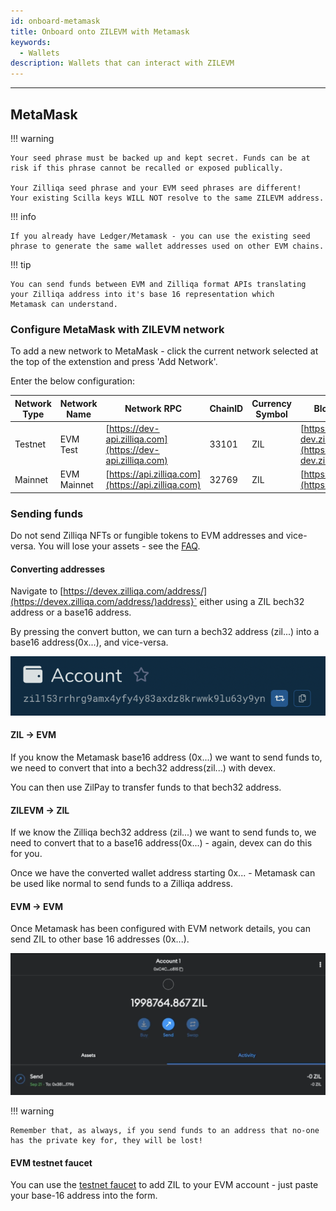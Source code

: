 ```yaml
---
id: onboard-metamask
title: Onboard onto ZILEVM with Metamask
keywords:
  - Wallets
description: Wallets that can interact with ZILEVM
---
```


---

## MetaMask

!!! warning

    Your seed phrase must be backed up and kept secret. Funds can be at
    risk if this phrase cannot be recalled or exposed publically.

    Your Zilliqa seed phrase and your EVM seed phrases are different!
    Your existing Scilla keys WILL NOT resolve to the same ZILEVM address.

!!! info

    If you already have Ledger/Metamask - you can use the existing seed
    phrase to generate the same wallet addresses used on other EVM chains.

!!! tip

    You can send funds between EVM and Zilliqa format APIs translating
    your Zilliqa address into it's base 16 representation which
    Metamask can understand.

### Configure MetaMask with ZILEVM network

To add a new network to MetaMask - click the current network selected at the top
of the extenstion and press 'Add Network'.

Enter the below configuration:

| Network Type | Network Name | Network RPC                                                | ChainID | Currency Symbol | Block Explorer URL                                           |
| ------------ | ------------ | ---------------------------------------------------------- | ------- | --------------- | ------------------------------------------------------------ |
| Testnet      | EVM Test     | [https://dev-api.zilliqa.com](https://dev-api.zilliqa.com) | 33101   | ZIL             | [https://evmx-dev.zilliqa.com](https://evmx-dev.zilliqa.com) |
| Mainnet      | EVM Mainnet  | [https://api.zilliqa.com](https://api.zilliqa.com)         | 32769   | ZIL             | [https://evmx.zilliqa.com](https://evmx.zilliqa.com)]        |

### Sending funds

Do not send Zilliqa NFTs or fungible tokens to EVM addresses and vice-versa. You will lose your assets - see the [FAQ](../../faq/faq-introduction).

#### Converting addresses

Navigate to [https://devex.zilliqa.com/address/](https://devex.zilliqa.com/address/)address}` either using a ZIL bech32 address or a base16 address.

By pressing the convert button, we can turn a bech32 address (zil...) into a base16 address(0x...), and vice-versa.

!["Coverting address types"](../../assets/img/evm/convert_address.png)

#### ZIL -> EVM

If you know the Metamask base16 address (0x...) we want to send funds to, we need to convert that into a bech32 address(zil...) with devex.

You can then use ZilPay to transfer funds to that bech32 address.

#### ZILEVM -> ZIL

If we know the Zilliqa bech32 address (zil...) we want to send funds to, we need to convert that to a base16 address(0x...) - again, devex can do this for you.

Once we have the converted wallet address starting 0x... - Metamask can be used like normal to send funds to a Zilliqa address.

#### EVM -> EVM

Once Metamask has been configured with EVM network details, you can send ZIL to other base 16 addresses (0x...).

!["Sending EVM ZIL"](../../assets/img/evm/send_evm_zil.png)

!!! warning

    Remember that, as always, if you send funds to an address that no-one has the private key for, they will be lost!

#### EVM testnet faucet

You can use the [testnet
faucet](../../developers/developer-toolings/dev-tools-faucet.md) to
add ZIL to your EVM account - just paste your base-16 address into the
form.
